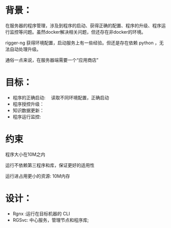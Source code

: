 # 背景：

在服务器的程序管理，涉及到程序的启动、获得正确的配置、程序的升级、程序运行监控等问题。虽然docker解决相关问题，但还存在非docker的环境。

rigger-ng 获得环境配置，启动服务上有一些经验。但还是存在依赖 python ，无法自动处理升级。

通俗一点来说，在服务器端需要一个“应用商店”



# 目标：

- 程序的正确启动: 　读取不同环境配置，正确启动
- 程序授控升级：
- 知识数据更新：
- 程序运行监控:

# 约束

程序大小在10M之内

运行不依赖第三程序和库，保证更好的适用性

运行进占用更小的资源: 10M内存

# 设计：

- Rgnx  :运行在目标机器的 CLI
- RGSvc: 中心服务，管理节点和程序库;






